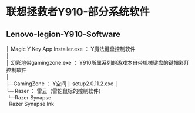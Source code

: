 # 联想拯救者Y910-部分系统软件

## Lenovo-legion-Y910-Software  
│  Magic Y Key App Installer.exe ：        Y魔法键盘控制软件  
│  
│ 幻彩地带gamingzone.exe ：               Y910所属系列的游戏本自带机械键盘的键帽彩灯控制软件  
│  
├─GamingZone ：                            Y空间
│&nbsp;setup2.0.11.2.exe
│  
└─ Razer ：                                雷云（雷蛇鼠标的控制软件）  
&nbsp;└─Razer Synapse  
&nbsp;&nbsp;Razer Synapse.lnk  
